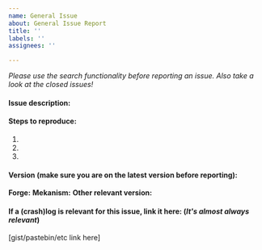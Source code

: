 ```yaml
---
name: General Issue
about: General Issue Report
title: ''
labels: ''
assignees: ''

---
```


*Please use the search functionality before reporting an issue. Also take a look at the closed issues!*

#### Issue description:


#### Steps to reproduce:
1.
2.
3.

#### Version (make sure you are on the latest version before reporting):
**Forge:** 
**Mekanism:** 
**Other relevant version:** 

#### If a (crash)log is relevant for this issue, link it here: (_It's almost always relevant_)

[gist/pastebin/etc link here]
